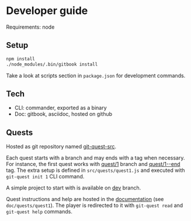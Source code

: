 # Developer guide

Requirements: node

## Setup

```sh
npm install
./node_modules/.bin/gitbook install
```

Take a look at scripts section in `package.json` for development commands.

## Tech
- CLI: commander, exported as a binary
- Doc: gitbook, asciidoc, hosted on github

## Quests
Hosted as git repository named [git-quest-src](https://github.com/jbardon/git-quest-src).  

Each quest starts with a branch and may ends with a tag when necessary. For instance, the first quest works with [quest/1](https://github.com/jbardon/git-quest-src/tree/quest/1) branch and [quest/1--end](https://github.com/jbardon/git-quest-src/tree/quest/1--end) tag. The extra setup is defined in `src/quests/quest1.js` and executed with `git-quest init 1` CLI command.

A simple project to start with is available on [dev](https://github.com/jbardon/git-quest-src/tree/dev) branch.

Quest instructions and help are hosted in the [documentation](https://jbardon.github.io/git-quest/quests/quest1/quest1.main.html) (see `doc/quests/quest1`). The player is redirected to it with `git-quest read` and `git-quest help` commands.